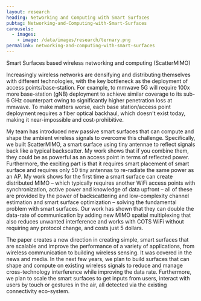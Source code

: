 ```yaml
---
layout: research
heading: Networking and Computing with Smart Surfaces
pubtag: Networking-and-Computing-with-Smart-Surfaces
carousels:
  - images:
    - image: /data/images/research/ternary.png
permalink: networking-and-computing-with-smart-surfaces
---
```


Smart Surfaces based wireless networking and computing (ScatterMIMO) 

Increasingly wireless networks are densifying and distributing themselves with different technologies, with the key bottleneck as the deployment of access points/base-station. For example, to mmwave 5G will require 100x more base-station (gNB) deployment to achieve similar coverage to its sub-6 GHz counterpart owing to significantly higher penetration loss at mmwave. To make matters worse, each base station/access point deployment requires a fiber optical backhaul, which doesn't exist today, making it near-impossible and cost-prohibitive.  

My team has introduced new passive smart surfaces that can compute and shape the ambient wireless signals to overcome this challenge. Specifically, we built ScatterMIMO, a smart surface using tiny antennae to reflect signals back like a typical backscatter. My work shows that if you combine them, they could be as powerful as an access point in terms of reflected power. Furthermore, the exciting part is that it requires smart placement of smart surface and requires only 50 tiny antennas to re-radiate the same power as an AP. My work shows for the first time a smart surface can create distributed MIMO – which typically requires another WiFi access points with synchronization, active power and knowledge of data upfront – all of these are provided by the power of backscattering and low-complexity channel estimation and smart surface optimization – solving the fundamental problem with smart surfaces. Our work has shown that they can double the data-rate of communication by adding new MIMO spatial multiplexing that also reduces unwanted interference and works with COTS WiFi without requiring any protocol change, and costs just 5 dollars. 

The paper creates a new direction in creating simple, smart surfaces that are scalable and improve the performance of a variety of applications, from wireless communication to building wireless sensing. It was covered in the news and media. In the next few years, we plan to build surfaces that can shape and compute on existing wireless signals to reduce and manage cross-technology interference while improving the data rate. Furthermore, we plan to scale the smart surfaces to get inputs from users, interact with users by touch or gestures in the air, all detected via the existing connectivity eco-system.

<!-- 
In these projects I leverage social media data to study the early stages of
radicalization and participation in extremist movements. In one, I use geocoded
videos uploads to explore the relationship between American military fatalities
overseas and far-right mobilization. The other applies computer vision
techniques to recruitment videos from groups within the Salafi Jihadi movement
to study how different groups within a broader clandestine movement use
rhetorical strategies to communicate to a broad pool of potential supporters.

## Working paper

Richard McAlexander, Rob Williams, and Michael Rubin. "They’re Still There, He’s All Gone: American Fatalities in Foreign Wars and Right-Wing Radicalization at Home."

> What explains right-wing radicalization in the US? Research shows that demographic changes and economic decline both drive support for the far-right. We contribute to this research agenda by 1) studying the elusive early stages in the process of radicalization and 2) highlighting an additional factor that contributes to right-wing radicalization in the US: the impact of foreign wars on society at home. We argue that the communities that bear the greatest costs of foreign wars are most prone to high rates of right-wing radicalization. To support this claim, we present robust correlations between participation in the far-right social media website Parler and fatalities among residents who served in the US wars in Iraq and Afghanistan. This correlation holds at both the county and census tract level, and persists after controlling for the level of military service in an area. The costs of the US's foreign wars have important effects on domestic US politics.

[Working Paper](https://preprints.apsanet.org/engage/api-gateway/apsa/assets/orp/resource/item/61115b4018911da2f6dd1def/original/they-re-still-there-he-s-all-gone-american-fatalities-in-foreign-wars-and-right-wing-radicalization-at-home.pdf){: .btn--research} [Supplemental Information](https://preprints.apsanet.org/engage/api-gateway/apsa/assets/orp/resource/item/61115c914cb47968ba2bb2d8/original/appendix-for-they-re-still-there-he-s-all-gone-american-fatalities-in-foreign-wars-and-right-wing-radicalization-at-home.pdf){: .btn--research}


## Manuscript in preparation

Rob Williams. "Mapping Extremist Networks with Visual Imagery." Presented at the Annual Meeting of the Society for Political Methodology, Cambridge, MA, July 2019 the 2nd Annual Politics and Computational Social Science Conference, Washington, DC, August 2019.

> Identifying networks of cooperation and conflict between actors in broader social movements can be a challenging task even when data are easily obtainable. When actors are involved in socially marginal movements such as extremist groups, this task becomes even more difficult due to the high degree of secrecy that surrounds communication and interaction between members. However, extremist groups such as terrorist groups often release extensive amounts of propaganda material, including video, magazines, and social media content. I focus on video propaganda and use computer vision techniques to identify points of interest within video frames and extract quantitative descriptions of them. I then find unsupervised clusters of these image fragment that I hand label e.g. guns, faces, banners, etc. I assign each point of interest in a frame to its appropriate category, and then generate counts of each category's frequency within each video. I then rely on unsupervised clustering methods to detect groups of videos that use similar visual imagery. Extremist group propaganda materials represent an untapped potential source of information about patterns of allegiance within the broader movement as groups that are aligned with one another are likely to produce material sharing many of the same images, terms, and themes. I evaluate this method on a sample of propaganda videos produced by groups within the Salafi Jihadi movement and compare this video-derived measure of group relationships with existing qualitative work mapping these connections to validate my findings. This computer vision approach will allow researchers to identify individual terrorist groups within broader movements when the extensive information on group interactions required for traditional network analysis is unavailable.

[Poster](/files/pdf/research/PolMeth 2019 Poster.pdf){: .btn--research}
 -->
